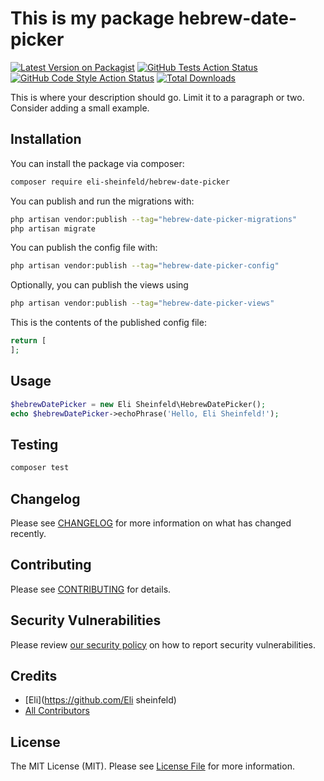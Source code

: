 # This is my package hebrew-date-picker

[![Latest Version on Packagist](https://img.shields.io/packagist/v/eli-sheinfeld/hebrew-date-picker.svg?style=flat-square)](https://packagist.org/packages/eli-sheinfeld/hebrew-date-picker)
[![GitHub Tests Action Status](https://img.shields.io/github/actions/workflow/status/eli-sheinfeld/hebrew-date-picker/run-tests.yml?branch=main&label=tests&style=flat-square)](https://github.com/eli-sheinfeld/hebrew-date-picker/actions?query=workflow%3Arun-tests+branch%3Amain)
[![GitHub Code Style Action Status](https://img.shields.io/github/actions/workflow/status/eli-sheinfeld/hebrew-date-picker/fix-php-code-style-issues.yml?branch=main&label=code%20style&style=flat-square)](https://github.com/eli-sheinfeld/hebrew-date-picker/actions?query=workflow%3A"Fix+PHP+code+styling"+branch%3Amain)
[![Total Downloads](https://img.shields.io/packagist/dt/eli-sheinfeld/hebrew-date-picker.svg?style=flat-square)](https://packagist.org/packages/eli-sheinfeld/hebrew-date-picker)



This is where your description should go. Limit it to a paragraph or two. Consider adding a small example.

## Installation

You can install the package via composer:

```bash
composer require eli-sheinfeld/hebrew-date-picker
```

You can publish and run the migrations with:

```bash
php artisan vendor:publish --tag="hebrew-date-picker-migrations"
php artisan migrate
```

You can publish the config file with:

```bash
php artisan vendor:publish --tag="hebrew-date-picker-config"
```

Optionally, you can publish the views using

```bash
php artisan vendor:publish --tag="hebrew-date-picker-views"
```

This is the contents of the published config file:

```php
return [
];
```

## Usage

```php
$hebrewDatePicker = new Eli Sheinfeld\HebrewDatePicker();
echo $hebrewDatePicker->echoPhrase('Hello, Eli Sheinfeld!');
```

## Testing

```bash
composer test
```

## Changelog

Please see [CHANGELOG](CHANGELOG.md) for more information on what has changed recently.

## Contributing

Please see [CONTRIBUTING](.github/CONTRIBUTING.md) for details.

## Security Vulnerabilities

Please review [our security policy](../../security/policy) on how to report security vulnerabilities.

## Credits

- [Eli](https://github.com/Eli sheinfeld)
- [All Contributors](../../contributors)

## License

The MIT License (MIT). Please see [License File](LICENSE.md) for more information.

